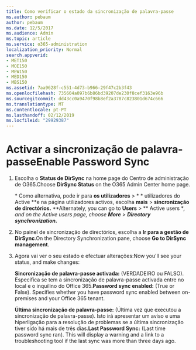 ```yaml
---
title: Como verificar o estado da sincronização de palavra-passe
ms.author: pebaum
author: pebaum
ms.date: 12/5/2017
ms.audience: Admin
ms.topic: article
ms.service: o365-administration
localization_priority: Normal
search.appverid:
- MET150
- MOE150
- MEW150
- MED150
- MBS150
ms.assetid: 7aa9628f-c551-4d73-b966-29f47c2b3f43
ms.openlocfilehash: 735604a097b6b86bd39207de230f8cef3163e96b
ms.sourcegitcommit: dd43cc0a9470f98b8ef2a3787c823801d674c666
ms.translationtype: MT
ms.contentlocale: pt-PT
ms.lasthandoff: 02/12/2019
ms.locfileid: "29929387"
---
```

# <a name="enable-password-sync"></a><span data-ttu-id="9101c-102">Activar a sincronização de palavra-passe</span><span class="sxs-lookup"><span data-stu-id="9101c-102">Enable Password Sync</span></span>

1.  <span data-ttu-id="9101c-103">Escolha o **Status de DirSync** na home page do Centro de administração de O365.</span><span class="sxs-lookup"><span data-stu-id="9101c-103">Choose **DirSync Status** on the O365 Admin Center home page.</span></span> 
    
     <span data-ttu-id="9101c-104">\* Como alternativa, pode ir para **os utilizadores** \> \* \* utilizadores do Active \*\*e na página utilizadores activos, escolha **mais** \> **sincronização de directórios.** \*</span><span class="sxs-lookup"><span data-stu-id="9101c-104">\*Alternately, you can go to **Users** \> \*\* Active users \**, and on the Active users page, choose **More** \> **Directory synchronization.***</span></span> 
    
2. <span data-ttu-id="9101c-105">No painel de sincronização de directórios, escolha a **Ir para a gestão de DirSync**.</span><span class="sxs-lookup"><span data-stu-id="9101c-105">On the Directory Synchronization pane, choose **Go to DirSync management**.</span></span> 
    
3. <span data-ttu-id="9101c-106">Agora vai ver o seu estado e efectuar alterações:</span><span class="sxs-lookup"><span data-stu-id="9101c-106">Now you'll see your status, and make changes:</span></span>
    
    <span data-ttu-id="9101c-p101">**Sincronização de palavra-passe activada:** (VERDADEIRO ou FALSO). Especifica se tem a sincronização de palavra-passe activada entre no local e o inquilino do Office 365.</span><span class="sxs-lookup"><span data-stu-id="9101c-p101">**Password sync enabled:** (True or False). Specifies whether you have password sync enabled between on-premises and your Office 365 tenant.</span></span> 
    
    <span data-ttu-id="9101c-p102">**Última sincronização de palavra-passe:** (Última vez que executou a sincronização de palavra-passe). Isto irá apresentar um aviso e uma hiperligação para a resolução de problemas se a última sincronização tiver sido há mais de três dias.</span><span class="sxs-lookup"><span data-stu-id="9101c-p102">**Last Password Sync:** (Last time password sync ran). This will display a warning and a link to a troubleshooting tool if the last sync was more than three days ago.</span></span> 
    

